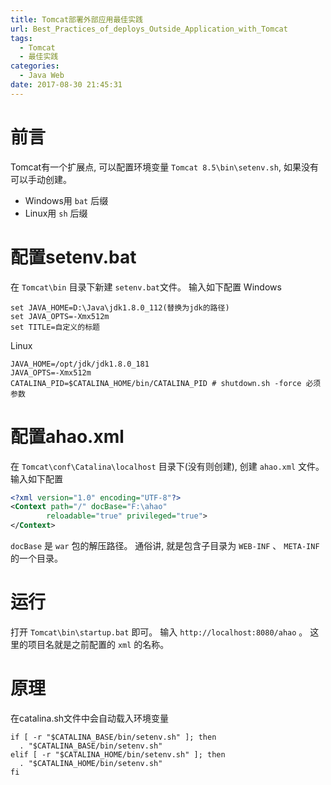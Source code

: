 ```yaml
---
title: Tomcat部署外部应用最佳实践
url: Best_Practices_of_deploys_Outside_Application_with_Tomcat
tags:
  - Tomcat
  - 最佳实践
categories:
  - Java Web
date: 2017-08-30 21:45:31
---
```


# 前言
Tomcat有一个扩展点, 可以配置环境变量
` Tomcat 8.5\bin\setenv.sh `, 如果没有可以手动创建。
- Windows用 ` bat ` 后缀
- Linux用 ` sh ` 后缀

<!-- more -->

# 配置setenv.bat
在 ` Tomcat\bin ` 目录下新建 ` setenv.bat `文件。
输入如下配置
Windows
```shell
set JAVA_HOME=D:\Java\jdk1.8.0_112(替换为jdk的路径)
set JAVA_OPTS=-Xmx512m
set TITLE=自定义的标题
```

Linux
```
JAVA_HOME=/opt/jdk/jdk1.8.0_181
JAVA_OPTS=-Xmx512m
CATALINA_PID=$CATALINA_HOME/bin/CATALINA_PID # shutdown.sh -force 必须参数
```

# 配置ahao.xml
在 ` Tomcat\conf\Catalina\localhost ` 目录下(没有则创建), 创建 ` ahao.xml ` 文件。
输入如下配置
```xml
<?xml version="1.0" encoding="UTF-8"?>
<Context path="/" docBase="F:\ahao" 
        reloadable="true" privileged="true">
</Context>
```
` docBase ` 是 ` war ` 包的解压路径。
通俗讲, 就是包含子目录为 ` WEB-INF ` 、 ` META-INF ` 的一个目录。

# 运行   
打开 ` Tomcat\bin\startup.bat ` 即可。
输入 ` http://localhost:8080/ahao ` 。
这里的项目名就是之前配置的 ` xml ` 的名称。

# 原理
在catalina.sh文件中会自动载入环境变量
```shell
if [ -r "$CATALINA_BASE/bin/setenv.sh" ]; then
  . "$CATALINA_BASE/bin/setenv.sh"
elif [ -r "$CATALINA_HOME/bin/setenv.sh" ]; then
  . "$CATALINA_HOME/bin/setenv.sh"
fi
```
